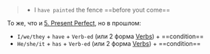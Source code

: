 > - I `have painted` the fence ==before yout come==

То же, что и [5. Present Perfect](English/Tenses/5.%20Present%20Perfect.md), но в прошлом:

- `I/we/they` + `have` + `Verb-ed` (или 2 форма [Verbs](../Basics/Verbs.md)) + ==condition==
- `He/she/it` + `has` + `Verb-ed` (или 2 форма [Verbs](../Basics/Verbs.md)) + ==condition==

